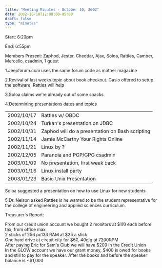 ```yaml
---
title: "Meeting Minutes - October 10, 2002"
date: 2002-10-10T12:00:00-05:00
draft: false
type: "minutes"
---
```


Start: 6:20pm </p><p>
End: 6:55pm </p><p>
Members Present: Zaphod, Jester, Cheddar, Ajax, Soloa, Rattles, Camber, Mercello, csadmin, 1 guest </p><p>
1.Jeepforum.com uses the same forum code as mother magazine </p><p>
2.Revival of last weeks topic about book checkout.  Gasio offered to setup the software, Rattles will help </p><p>
3.Soloa claims we're already out of some snacks </p><p>
4.Determining presentations dates and topics </p><p>
<table> <tr><td>2002/10/17</td><td>Rattles w/ OBDC</td></tr> <tr><td>2002/10/24</td><td>Turkan's presentation on JDBC</td></tr> <tr><td>2002/10/31</td><td>Zaphod will do a presentation on Bash scripting</td></tr> <tr><td>2002/11/14</td><td>Jamie McCarthy Your Rights Online</td></tr> <tr><td>2002/11/21</td><td>Linux by ?</td></tr> <tr><td>2002/12/05</td><td>Paranoia and PGP/GPG csadmin</td></tr> <tr><td>2003/01/09</td><td>No presentation, first week back</td></tr> <tr><td>2003/01/16</td><td>Linux install party</td></tr> <tr><td>2003/01/23</td><td>Basic Unix Presentation</td></tr> </table> </p><p>
Soloa suggested a presentation on how to use Linux for new students </p><p>
5.Dr. Nelson asked Rattles is he wanted to be the student representative  for the college of engineering and applied sciences curriculum. </p><p>
Treasurer's Report: </p><p>
From our credit union account we bought 2 monitors at $110 each before tax, from office max<br> 2 sticks of 256 pc133 RAM at $25 a stick<br> One hard drive at circuit city for $60, 40gig at 7200RPM<br> After paying Eric for Sam's Club we will have $200 in the Credit Union<br> In the GLOW account we have our grant money, $400 is owed for books and still to pay for the speaker.  After the books and before the speaker balance is ~$1,000<br> </p>
